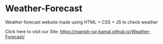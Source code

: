# Weather-Forecast
Weather forecast website made using HTML + CSS + JS to check weather



Click here to visit our Site: https://manish-raj-kamal.github.io/Weather-Forecast/
